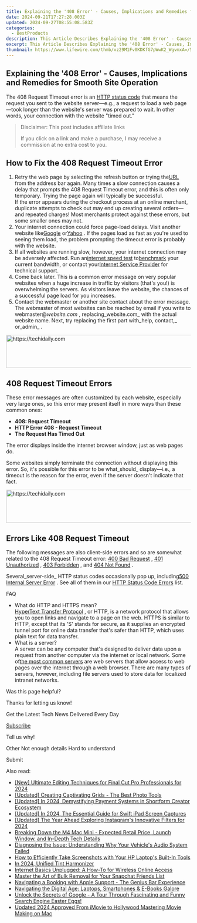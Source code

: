 ```yaml
---
title: Explaining the '408 Error' - Causes, Implications and Remedies for Smooth Site Operation
date: 2024-09-21T17:27:28.003Z
updated: 2024-09-27T08:55:08.583Z
categories:
  - BestProducts
description: This Article Describes Explaining the '408 Error' - Causes, Implications and Remedies for Smooth Site Operation
excerpt: This Article Describes Explaining the '408 Error' - Causes, Implications and Remedies for Smooth Site Operation
thumbnail: https://www.lifewire.com/thmb/xz29M1Fv0KDKfG7pWwK2_WgvmxA=/540x405/filters:no_upscale():max_bytes(150000):strip_icc():format(webp)/408-request-timeout-2622937-4e97e76cbdb348aabe122f25e7c55d12.png
---
```


## Explaining the '408 Error' - Causes, Implications and Remedies for Smooth Site Operation
 The 408 Request Timeout error is an [HTTP status code](https://www.lifewire.com/http-status-codes-2625907) that means the request you sent to the website server—e.g., a request to load a web page—took longer than the website's server was prepared to wait. In other words, your connection with the website "timed out."

>  Disclaimer: This post includes affiliate links
>
>  If you click on a link and make a purchase, I may receive a commission at no extra cost to you.
>

## How to Fix the 408 Request Timeout Error

1. Retry the web page by selecting the refresh button or trying the[URL](https://www.lifewire.com/what-is-a-url-2626035) from the address bar again. Many times a slow connection causes a delay that prompts the 408 Request Timeout error, and this is often only temporary. Trying the page again will typically be successful.  
 If the error appears during the checkout process at an online merchant, duplicate attempts to check out may end up creating several orders—and repeated charges! Most merchants protect against these errors, but some smaller ones may not.
2. Your internet connection could force page-load delays. Visit another website like[Google](https://www.google.com/) or[Yahoo](https://www.yahoo.com/) . If the pages load as fast as you're used to seeing them load, the problem prompting the timeout error is probably with the website.
3. If all websites are running slow, however, your internet connection may be adversely affected. Run an[internet speed test](https://www.lifewire.com/internet-speed-test-sites-2626177) to[benchmark](https://www.lifewire.com/what-is-a-benchmark-2625811) your current bandwidth, or contact your[Internet Service Provider](https://www.lifewire.com/internet-service-provider-isp-2625924) for technical support.
4. Come back later. This is a common error message on very popular websites when a huge increase in traffic by visitors (that's you!) is overwhelming the servers. As visitors leave the website, the chances of a successful page load for you increases.
5. Contact the webmaster or another site contact about the error message.  
 The webmaster of most websites can be reached by email if you write to webmaster@_website.com_ , replacing_website.com_ with the actual website name. Next, try replacing the first part with_help, contact,_ or_admin_ .

<!-- affiliate ads begin -->
<a href="https://aligracehair.sjv.io/c/5597632/1997635/19272" target="_top" id="1997635">
  <img src="//a.impactradius-go.com/display-ad/19272-1997635" border="0" alt="https://techidaily.com" width="728" height="90"/>
</a>
<img height="0" width="0" src="https://aligracehair.sjv.io/i/5597632/1997635/19272" style="position:absolute;visibility:hidden;" border="0" />
<!-- affiliate ads end -->

## 408 Request Timeout Errors

 These error messages are often customized by each website, especially very large ones, so this error may present itself in more ways than these common ones:

* **408: Request Timeout**
* **HTTP Error 408 - Request Timeout**
* **The Request Has Timed Out**

 The error displays inside the internet browser window, just as web pages do.

 Some websites simply terminate the connection without displaying this error. So, it's possible for this error to be what_should_ display—i.e., a timeout is the reason for the error, even if the server doesn't indicate that fact.

<!-- affiliate ads begin -->
<a href="https://laganoo.pxf.io/c/5597632/1657400/16446" target="_top" id="1657400">
  <img src="//a.impactradius-go.com/display-ad/16446-1657400" border="0" alt="https://techidaily.com" width="728" height="90"/>
</a>
<img height="0" width="0" src="https://laganoo.pxf.io/i/5597632/1657400/16446" style="position:absolute;visibility:hidden;" border="0" />
<!-- affiliate ads end -->

## Errors Like 408 Request Timeout

 The following messages are also client-side errors and so are somewhat related to the 408 Request Timeout error: [400 Bad Request](https://www.lifewire.com/how-to-fix-a-400-bad-request-error-2617988) , [401 Unauthorized](https://www.lifewire.com/401-unauthorized-error-what-it-is-and-how-to-fix-it-2622934) , [403 Forbidden](https://www.lifewire.com/403-forbidden-error-explained-2617989) , and [404 Not Found](https://www.lifewire.com/404-not-found-error-explained-2622936) .

 Several_server-side_ HTTP status codes occasionally pop up, including[500 Internal Server Error](https://www.lifewire.com/500-internal-server-error-explained-2622938) . See all of them in our [HTTP Status Code Errors](https://www.lifewire.com/http-status-code-errors-4165131) list.

 FAQ

* What do HTTP and HTTPS mean?  
[HyperText Transfer Protocol](https://www.lifewire.com/what-do-http-and-https-stand-for-3482375) , or HTTP, is a network protocol that allows you to open links and navigate to a page on the web. HTTPS is similar to HTTP, except that its 'S' stands for secure, as it supplies an encrypted tunnel port for online data transfer that's safer than HTTP, which uses plain text for data transfer.
* What is a server?  
 A server can be any computer that's designed to deliver data upon a request from another computer via the internet or local network. Some of[the most common servers](https://www.lifewire.com/servers-in-computer-networking-817380) are web servers that allow access to web pages over the internet through a web browser. There are many types of servers, however, including file servers used to store data for localized intranet networks.

Was this page helpful?

Thanks for letting us know!

 Get the Latest Tech News Delivered Every Day

[Subscribe](https://www.lifewire.com/#)

Tell us why!

 Other  Not enough details  Hard to understand

 Submit

<ins class="adsbygoogle"
     style="display:block"
     data-ad-format="autorelaxed"
     data-ad-client="ca-pub-7571918770474297"
     data-ad-slot="1223367746"></ins>

<ins class="adsbygoogle"
     style="display:block"
     data-ad-client="ca-pub-7571918770474297"
     data-ad-slot="8358498916"
     data-ad-format="auto"
     data-full-width-responsive="true"></ins>

<span class="atpl-alsoreadstyle">Also read:</span>
<div><ul>
<li><a href="https://article-files.techidaily.com/new-ultimate-editing-techniques-for-final-cut-pro-professionals-for-2024/"><u>[New] Ultimate Editing Techniques for Final Cut Pro Professionals for 2024</u></a></li>
<li><a href="https://fox-hovers.techidaily.com/updated-creating-captivating-grids-the-best-photo-tools/"><u>[Updated] Creating Captivating Grids - The Best Photo Tools</u></a></li>
<li><a href="https://facebook-video-share.techidaily.com/updated-in-2024-demystifying-payment-systems-in-shortform-creator-ecosystem/"><u>[Updated] In 2024, Demystifying Payment Systems in Shortform Creator Ecosystem</u></a></li>
<li><a href="https://screen-activity-recording.techidaily.com/updated-in-2024-the-essential-guide-for-swift-ipad-screen-captures/"><u>[Updated] In 2024, The Essential Guide for Swift iPad Screen Captures</u></a></li>
<li><a href="https://instagram-videos.techidaily.com/updated-the-year-ahead-exploring-instagrams-innovative-filters-for-2024/"><u>[Updated] The Year Ahead Exploring Instagram's Innovative Filters for 2024</u></a></li>
<li><a href="https://tech-renaissance.techidaily.com/breaking-down-the-m4-mac-mini-expected-retail-price-launch-window-and-in-depth-tech-details/"><u>Breaking Down the M4 Mac Mini - Expected Retail Price, Launch Window, and In-Depth Tech Details</u></a></li>
<li><a href="https://tech-renaissance.techidaily.com/diagnosing-the-issue-understanding-why-your-vehicles-audio-system-failed/"><u>Diagnosing the Issue: Understanding Why Your Vehicle's Audio System Failed</u></a></li>
<li><a href="https://tech-renaissance.techidaily.com/how-to-efficiently-take-screenshots-with-your-hp-laptops-built-in-tools/"><u>How to Efficiently Take Screenshots with Your HP Laptop's Built-In Tools</u></a></li>
<li><a href="https://some-approaches.techidaily.com/in-2024-unified-tint-harmonizer/"><u>In 2024, Unified Tint Harmonizer</u></a></li>
<li><a href="https://tech-renaissance.techidaily.com/internet-basics-unplugged-a-how-to-for-wireless-online-access/"><u>Internet Basics Unplugged: A How-To for Wireless Online Access</u></a></li>
<li><a href="https://tech-renaissance.techidaily.com/master-the-art-of-bulk-removal-for-your-snapchat-friends-list/"><u>Master the Art of Bulk Removal for Your Snapchat Friends List</u></a></li>
<li><a href="https://techtrends.techidaily.com/navigating-a-booking-with-apple-support-the-genius-bar-experience/"><u>Navigating a Booking with Apple Support - The Genius Bar Experience</u></a></li>
<li><a href="https://tech-renaissance.techidaily.com/1722886190628-navigating-the-digital-age-laptops-smartphones-and-e-books-galore/"><u>Navigating the Digital Age: Laptops, Smartphones & E-Books Galore</u></a></li>
<li><a href="https://technical-tips.techidaily.com/unlock-the-secrets-of-google-a-tour-through-fascinating-and-funny-search-engine-easter-eggs/"><u>Unlock the Secrets of Google - A Tour Through Fascinating and Funny Search Engine Easter Eggs!</u></a></li>
<li><a href="https://ai-video-tools.techidaily.com/updated-2024-approved-from-imovie-to-hollywood-mastering-movie-making-on-mac/"><u>Updated 2024 Approved From iMovie to Hollywood Mastering Movie Making on Mac</u></a></li>
</ul></div>

